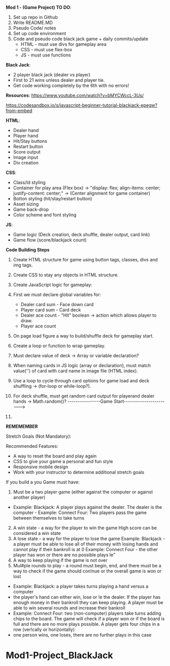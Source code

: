 **Mod 1 - (Game Project) TO DO**:

1. Set up repo in Github 
2. Write README.MD 
3. Pseudo Code/ notes
4. Set up code environment
5. Code and pseudo code black jack game + daily commits/update
    - HTML - must use divs for gameplay area
    - CSS - must use flex-box
    - JS - must use functions 
 

**Black Jack**:
 - 2 player black jack (dealer vs player)
 - First to 21 wins unless dealer and player tie.
 - Get code working completely by the 6th with no errors!

**Resources**: 
https://www.youtube.com/watch?v=bMYCWccL-3Us/

https://codesandbox.io/s/javascript-beginner-tutorial-blackjack-epegw?from-embed


**HTML**: 
 - Dealer hand
 - Player hand
 - Hit/Stay buttons
 - Restart button
 - Score output
 - Image input
 - Div creation
 
**CSS**: 
 - Class/Id styling
 - Container for play area (Flex box) -> "display: flex; align-items: center; justify-content: center;" -> (Center alignment for game container)
 - Botton styling (hit/stay/restart button)
 - Asset sizing
 - Game back-drop
 - Color scheme and font styling

**JS**:
 - Game logic (Deck creation, deck shuffle, dealer output, card link)
 - Game flow (score/blackjack count)
 

**Code Building Steps**
 1. Create HTML structure for game using button tags, classes, divs and img tags.
 2. Create CSS to stay any objects in HTML structure.
 3. Create JavaScript logic for gameplay:
 4. First we must declare global variables for: 
    - Dealer card sum       - Face down card
    - Player card sum       - Card deck 
    - Dealer ace count      - "Hit" boolean -> action which allows player to draw.
    - Player ace count
   
 5. On page load figure a way to build/shuffle deck for gameplay start.   
 6. Create a loop or function to wrap gameplay.
 7. Must declare value of deck -> Array or variable declaration?
 8. When naming cards in JS logic (array or declaration), must match value('') of card with card name in image file (HTML index).
 9. Use a loop to cycle through card options for game load and deck shuffling -> (for-loop or while-loop?).
 10. For deck shuffle, must get random card output for playerand dealer hands -> Math.random()?
 ----------------Game Start----------------------->
 11.  




**REMEMEMBER**

Stretch Goals (Not Mandatory):

Recommended Features:
- A way to reset the board and play again
- CSS to give your game a personal and fun style
- Responsive mobile design
- Work with your instructor to determine additional stretch goals

If you build a you Game must have:
1. Must be a two player game (either against the computer or against another player)
- Example: Blackjack: A player plays against the dealer. The dealer is the computer - Example: Connect Four: Two players pass the game between themselves to take turns
2. A win state - a way for the player to win the game High score can be considered a win state
3. A lose state - a way for the player to lose the game
Example: Blackjack - a player must be able to lose all of their money with losing hands and cannot play if their bankroll is at 0
Example: Connect Four - the other player has won or there are no possible plays le"
4. A way to keep playing if the game is not over
5. Mul#ple rounds to play - a round must begin, end, and there must be a way to check if the game should con!nue or the overall game is won or lost 
- Example: Blackjack: a player takes turns playing a hand versus a computer 
- the player's hand can either win, lose or !e the dealer. If the player has enough money in their bankroll they can keep playing. A player must be able to win several rounds and increase their bankroll 
- Example: Connect Four: two (non-computer) players take turns adding chips to the board. The game will check if a player won or if the board is full and there are no more plays possible. A player gets four chips in a row (ver!cally or horizontally)
- one person wins, one loses, there are no further plays in this case
# Mod1-Project_BlackJack
